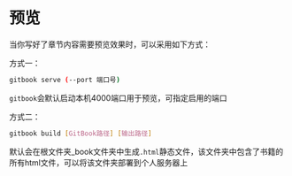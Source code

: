 # 预览

当你写好了章节内容需要预览效果时，可以采用如下方式：

方式一：

```bash
gitbook serve (--port 端口号)
```

`gitbook`会默认启动本机4000端口用于预览，可指定启用的端口

方式二：

```bash
gitbook build [GitBook路径] [输出路径]
```

默认会在根文件夹\_book文件夹中生成`.html`静态文件，该文件夹中包含了书籍的所有html文件，可以将该文件夹部署到个人服务器上

